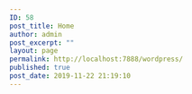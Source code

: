 ```yaml
---
ID: 58
post_title: Home
author: admin
post_excerpt: ""
layout: page
permalink: http://localhost:7888/wordpress/
published: true
post_date: 2019-11-22 21:19:10
---
```

<!-- wp:paragraph -->
<p> </p>
<!-- /wp:paragraph -->